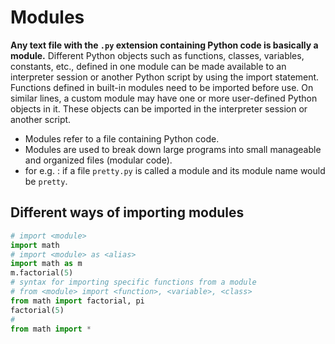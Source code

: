 # Modules

**Any text file with the `.py` extension containing Python code is basically a module.** Different Python objects such as functions, classes, variables, constants, etc., defined in one module can be made available to an interpreter session or another Python script by using the import statement. Functions defined in built-in modules need to be imported before use. On similar lines, a custom module may have one or more user-defined Python objects in it. These objects can be imported in the interpreter session or another script.


- Modules refer to a file containing Python code.
- Modules are used to break down large programs into small manageable and organized files (modular code).
- for e.g. : if a file `pretty.py` is called a module and its module name would be `pretty`.

## Different ways of importing modules

```python
# import <module>
import math
# import <module> as <alias>
import math as m
m.factorial(5)
# syntax for importing specific functions from a module
# from <module> import <function>, <variable>, <class>
from math import factorial, pi
factorial(5)
#
from math import *
```